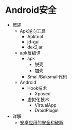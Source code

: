 # Android安全

* 概述
  * Apk逆向工具
    * Apktool
    * jd-gui
    * dex2jar
  * apk反编译
    * apk
      * 脱壳
      * 加壳
    * Smali/Baksmali代码
  * Android
    * Hook技术
      * Xposed
    * 虚拟化技术
      * VirtualApp
      * DroidPlugin
* 详解
  * [安卓应用的安全和破解](https://book.crifan.org/books/android_app_security_crack/website/)
